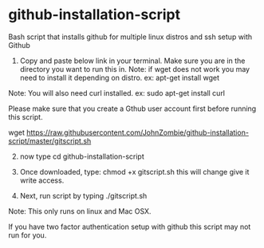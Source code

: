 # github-installation-script
Bash script that installs github for multiple linux distros and ssh setup with Github

1. Copy and paste below link in your terminal. Make sure you are in the directory you want to run this in.
Note: if wget does not work you may need to install it depending on distro.
ex: apt-get install wget

Note: You will also need curl installed. ex: sudo apt-get install curl

Please make sure that you create a Gthub user account first before running this script.


wget https://raw.githubusercontent.com/JohnZombie/github-installation-script/master/gitscript.sh



2. now type cd github-installation-script



3. Once downloaded, type: chmod +x gitscript.sh this will change give it write access.



4. Next, run script by typing ./gitscript.sh




Note: This only runs on linux and Mac OSX.

If you have two factor authentication setup with github this script may not run for you.

